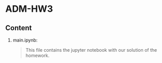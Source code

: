 # ADM-HW3

## Content
1. main.ipynb:
    > This file contains the jupyter notebook with our solution of the homework.
